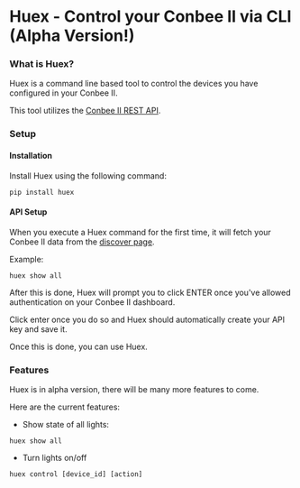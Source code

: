 # Huex - Control your Conbee II via CLI (Alpha Version!)

### What is Huex?

Huex is a command line based tool to control the devices you have configured in your Conbee II.

This tool utilizes the [Conbee II REST API](https://dresden-elektronik.github.io/deconz-rest-doc/).

### Setup

#### Installation

Install Huex using the following command:

```
pip install huex
```

#### API Setup

When you execute a Huex command for the first time, it will fetch your Conbee II data from the [discover page](https://phoscon.de/discover).

Example:

```
huex show all
```

After this is done, Huex will prompt you to click ENTER once you've allowed authentication on your Conbee II dashboard.

Click enter once you do so and Huex should automatically create your API key and save it.

Once this is done, you can use Huex.

### Features

Huex is in alpha version, there will be many more features to come.

Here are the current features:

- Show state of all lights:

```
huex show all
```

- Turn lights on/off

```
huex control [device_id] [action]
```
